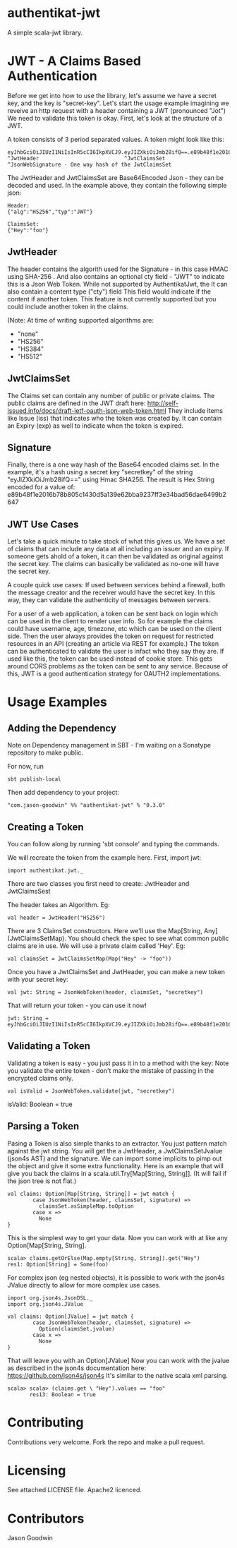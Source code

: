 authentikat-jwt
===============

A simple scala-jwt library.


JWT - A Claims Based Authentication
===================================

Before we get into how to use the library, let's assume we have a secret key, and the key is "secret-key".
Let's start the usage example imagining we reveive an http request with a header containing a JWT (pronounced "Jot")
We need to validate this token is okay. First, let's look at the structure of a JWT.

A token consists of 3 period separated values. A token might look like this:

    eyJhbGciOiJIUzI1NiIsInR5cCI6IkpXVCJ9.eyJIZXkiOiJmb28ifQ==.e89b48f1e2016b78b805c1430d5a139e62bba9237ff3e34bad56dae6499b2647
    ^JwtHeader                           ^JwtClaimsSet        ^JsonWebSignature - One way hash of the JwtClaimsSet

The JwtHeader and JwtClaimsSet are Base64Encoded Json - they can be decoded and used.
In the example above, they contain the following simple json:

    Header:
    {"alg":"HS256","typ":"JWT"}

    ClaimsSet:
    {"Hey":"foo"}

JwtHeader
---------

The header contains the algorith used for the Signature - in this case HMAC using SHA-256 .
And also contains an optional cty field - "JWT" to indicate this is a Json Web Token.
While not supported by AuthentikatJwt, the It can also contain a content type ("cty") field
This field would indicate if the content if another token.
This feature is not currently supported but you could include another token in the claims.

(Note: At time of writing supported algorithms are:
- "none"
- "HS256"
- "HS384"
- "HS512"

JwtClaimsSet
------------

The Claims set can contain any number of public or private claims.
The public claims are defined in the JWT draft here: http://self-issued.info/docs/draft-ietf-oauth-json-web-token.html
They include items like Issue (iss) that indicates who the token was created by. It can contain an Expiry (exp) as well to indicate
when the token is expired.

Signature
---------

Finally, there is a one way hash of the Base64 encoded claims set.
In the example, it's a hash using a secret key "secretkey" of the string "eyJIZXkiOiJmb28ifQ==" using Hmac SHA256.
The result is Hex String encoded for a value of: e89b48f1e2016b78b805c1430d5a139e62bba9237ff3e34bad56dae6499b2647

JWT Use Cases
-------------

Let's take a quick minute to take stock of what this gives us.
We have a set of claims that can include any data at all including an issuer and an expiry. If someone gets ahold of a token,
it can then be validated as original against the secret key. The claims can basically be validated as no-one will have the secret key.

A couple quick use cases:
If used between services behind a firewall, both the message creator and the receiver would have the secret key.
In this way, they can validate the authenticity of messages between servers.

For a user of a web application, a token can be sent back on login which can be used in the client to render user info.
So for example the claims could have username, age, timezone, etc which can be used on the client side.
Then the user always provides the token on request for restricted resources in an API (creating an article via REST for example.)
The token can be authenticated to validate the user is infact who they say they are. If used like this, the token can be used instead of cookie store.
This gets around CORS problems as the token can be sent to any service.
Because of this, JWT is a good authentication strategy for OAUTH2 implementations.

Usage Examples
==============

Adding the Dependency
---------------------

Note on Dependency management in SBT - I'm waiting on a Sonatype repository to make public.

For now, run

    sbt publish-local

Then add dependency to your project:

    "com.jason-goodwin" %% "authentikat-jwt" % "0.3.0"

Creating a Token
----------------

You can follow along by running 'sbt console' and typing the commands.

We will recreate the token from the example here.
First, import jwt:

    import authentikat.jwt._

There are two classes you first need to create: JwtHeader and JwtClaimsSest

The header takes an Algorithm. Eg:

    val header = JwtHeader("HS256")

There are 3 ClaimsSet constructors. Here we'll use the Map[String, Any] (JwtClaimsSetMap). You should check the spec to see what common public claims are in use.
We will use a private claim called 'Hey'. Eg:

    val claimsSet = JwtClaimsSetMap(Map("Hey" -> "foo"))

Once you have a JwtClaimsSet and JwtHeader, you can make a new token with your secret key:

    val jwt: String = JsonWebToken(header, claimsSet, "secretkey")

That will return your token - you can use it now!

    jwt: String = eyJhbGciOiJIUzI1NiIsInR5cCI6IkpXVCJ9.eyJIZXkiOiJmb28ifQ==.e89b48f1e2016b78b805c1430d5a139e62bba9237ff3e34bad56dae6499b2647

Validating a Token
------------------

Validating a token is easy - you just pass it in to a method with the key:
Note you validate the entire token - don't make the mistake of passing in the encrypted claims only.

    val isValid = JsonWebToken.validate(jwt, "secretkey")

isValid: Boolean = true

Parsing a Token
---------------

Pasing a Token is also simple thanks to an extractor. You just pattern match against the jwt string.
You will get the a JwtHeader, a JwtClaimsSetJvalue (json4s AST) and the signature.
We can import some implicits to pimp out the object and give it some extra functionality.
Here is an example that will give you back the claims in a scala.util.Try[Map[String, String]].
(It will fail if the json tree is not flat.)

    val claims: Option[Map[String, String]] = jwt match {
            case JsonWebToken(header, claimsSet, signature) =>
              claimsSet.asSimpleMap.toOption
            case x =>
              None
    }

This is the simplest way to get your data. Now you can work with at like any Option[Map[String, String].

    scala> claims.getOrElse(Map.empty[String, String]).get("Hey")
    res1: Option[String] = Some(foo)

For complex json (eg nested objects), it is possible to work with the json4s JValue directly to allow for more complex use cases.

    import org.json4s.JsonDSL._
    import org.json4s.JValue

    val claims: Option[JValue] = jwt match {
            case JsonWebToken(header, claimsSet, signature) =>
              Option(claimsSet.jvalue)
            case x =>
              None
    }

That will leave you with an Option[JValue]
Now you can work with the jvalue as described in the json4s documentation here: https://github.com/json4s/json4s
It's similar to the native scala xml parsing.

    scala> scala> (claims.get \ "Hey").values == "foo"
           res13: Boolean = true

Contributing
============

Contributions very welcome. Fork the repo and make a pull request.

Licensing
=========

See attached LICENSE file. Apache2 licenced.

Contributors
============

Jason Goodwin
